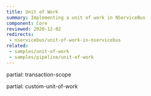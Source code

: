 ```yaml
---
title: Unit of Work
summary: Implementing a unit of work in NServiceBus
component: Core
reviewed: 2020-12-02
redirects:
 - nservicebus/unit-of-work-in-nservicebus
related:
 - samples/unit-of-work
 - samples/pipeline/unit-of-work
---
```


partial: transaction-scope

partial: custom-unit-of-work